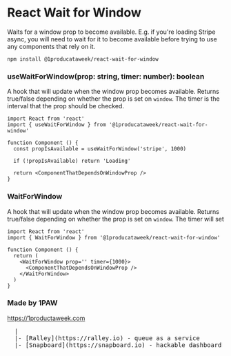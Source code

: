 # React Wait for Window

Waits for a window prop to become available. E.g. if you're loading Stripe async, you will need to wait for it to become available before trying to use any components that rely on it.

```
npm install @1producataweek/react-wait-for-window
```


### useWaitForWindow(prop: string, timer: number): boolean

A hook that will update when the window prop becomes available. Returns true/false depending on whether the prop is set on `window`. The timer is the interval that the prop should be checked.

```tsx
import React from 'react'
import { useWaitForWindow } from '@1producataweek/react-wait-for-window'

function Component () {
  const propIsAvailable = useWaitForWindow('stripe', 1000)

  if (!propIsAvailable) return 'Loading'

  return <ComponentThatDependsOnWindowProp />
}
```


### WaitForWindow

A hook that will update when the window prop becomes available. Returns true/false depending on whether the prop is set on `window`. The timer will set 

```tsx
import React from 'react'
import { WaitForWindow } from '@1producataweek/react-wait-for-window'

function Component () {
  return (
    <WaitForWindow prop='' timer={1000}>
      <ComponentThatDependsOnWindowProp />
    </WaitForWindow>
  )
}
```



### Made by 1PAW

https://1productaweek.com
<pre>
  |
  |- [Ralley](https://ralley.io) - queue as a service
  |- [Snapboard](https://snapboard.io) - hackable dashboard
</pre>